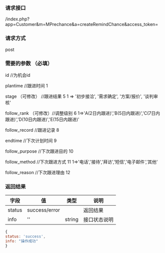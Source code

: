 ### **请求接口**
/index.php?app=Customer&m=MPrechance&a=createRemindChance&access_token=


### **请求方式**
post


### **需要的参数** （必填）
id                             //为机会id   
 
plantime                      //跟进时间     1

stage               （可修改） //跟进结果    5        1 => '初步接洽', '需求确定', '方案/报价', '谈判审核'

follow_rank       （可修改）//调整级别       6    1=>'A(2日内跟进)','B(5日内跟进)','C(7日内跟进)','D(10日内跟进)','E(15日内跟进)'

follow_record        //跟进记录             8

endtime             //下次计划时间          9

follow_purpose      //下次跟进目的         10

follow_method       //下次跟进方式         11    1=>'电话','接待','拜访','短信','电子邮件','其他'

follow_reason       //下次跟进理由         12

       

### **返回结果**
|字段       |值             |类型    |说明           |
| --------- |--------      |--------|--------       |
|status     |success/error  ||返回结果         |
|info       | '' | string | 接口状态说明  |


``` javascript
{
status: 'success',
info: "操作成功"
}
